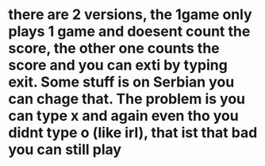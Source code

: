 # there are 2 versions, the 1game only plays 1 game and doesent count the score, the other one counts the score and you can exti by typing exit. Some stuff is on Serbian you can chage that. The problem is you can type x and again even tho you didnt type o (like irl), that ist that bad you can still play 
